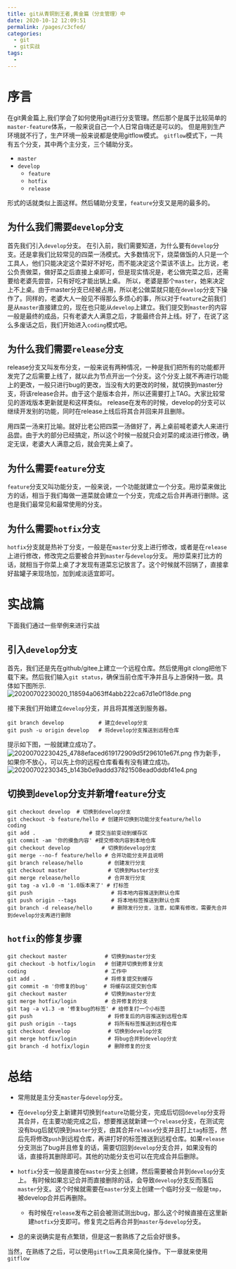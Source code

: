 ```yaml
---
title: git从青铜到王者,黄金篇（分支管理）中
date: 2020-10-12 12:09:51
permalink: /pages/c3cfed/
categories:
  - git
  - git实战
tags:
  - 
---
```

# 序言

在git黄金篇上,我们学会了如何使用git进行分支管理。然后那个是属于比较简单的`master-feature`体系，一般来说自己一个人日常自嗨还是可以的。
但是用到生产环境就不行了，生产环境一般来说都是使用gitflow模式。
`gitflow`模式下，一共有五个分支，其中两个主分支，三个辅助分支。

- `master`
- `develop`
  - `feature`
  - `hotfix`
  - `release`


形式的话就类似上面这样。然后辅助分支里，`feature`分支又是用的最多的。
## 为什么我们需要`develop`分支
首先我们引入`develop`分支。
在引入前，我们需要知道，为什么要有`develop`分支。还是拿我们比较常见的四菜一汤模式。大多数情况下，烧菜做饭的人只是一个工具人，他们只能决定这个菜好不好吃，而不能决定这个菜该不该上。比方说，老公负责做菜，做好菜之后直接上桌即可，但是现实情况是，老公做完菜之后，还需要给老婆先尝尝，只有好吃才能出锅上桌。
所以，老婆是那个`master`，她来决定上不上桌。由于master分支已经被占用，所以老公做菜就只能在`develop`分支下操作了。同样的，老婆大人一般见不得那么多烦心的事，所以对于`feature`之前我们是从`master`直接建立的，现在也只能从`develop`上建立。我们提交到`master`的内容一般是最终的成品，只有老婆大人满意之后，才能最终合并上线。好了，在说了这么多废话之后，我们开始进入`coding`模式吧。

## 为什么我们需要`release`分支
release分支又叫发布分支，一般来说有两种情况，一种是我们把所有的功能都开发完了之后需要上线了，就以此为节点开出一个分支。这个分支上就不再进行功能上的更改，一般只进行bug的更改，当没有大的更改的时候，就切换到master分支，将该release合并。由于这个是版本合并，所以还需要打上TAG。大家比较常见的游戏版本更新就是和这样类似。
release在发布的时候，develop的分支可以继续开发别的功能，同时在release上线后将其合并回来并且删除。

用四菜一汤来打比喻。就好比老公把四菜一汤做好了，再上桌前喊老婆大人来进行品尝。由于大的部分已经搞定，所以这个时候一般就只会对菜的咸淡进行修改，确定无误，老婆大人满意之后，就会完美上桌了。

## 为什么需要`feature`分支

`feature`分支又叫功能分支，一般来说，一个功能就建立一个分支。用炒菜来做比方的话，相当于我们每做一道菜就会建立一个分支，完成之后合并再进行删除。这也是我们最常见和最常使用的分支。

## 为什么需要`hotfix`分支

`hotfix`分支就是热补丁分支，一般是在`master`分支上进行修改，或者是在`release`上进行修改，修改完之后要被合并到`master`与`develop`分支。
用炒菜来打比方的话，就相当于你菜上桌了才发现有道菜忘记放言了。这个时候就不回锅了，直接拿好盐罐子来现场加，加到咸淡适宜即可。


# 实战篇

下面我们通过一些举例来进行实战

## 引入`develop`分支

首先，我们还是先在github/gitee上建立一个远程仓库。然后使用git clong把他下载下来。然后我们输入`git status`，确保当前仓库干净并且与上游保持一致。具体如下图所示.
![20200702230020_118594a063ff4abb222ca67d1e0f18de.png](https://images-1255533533.cos.ap-shanghai.myqcloud.com/20200702230020_118594a063ff4abb222ca67d1e0f18de.png)

接下来我们开始建立`develop`分支，并且将其推送到服务器。
```shell
git branch develop           # 建立develop分支
git push -u origin develop   # 将develop分支推送到远程仓库
```

提示如下图，一般就建立成功了。
![20200702230425_4788efaced619172909d5f296101e67f.png](https://images-1255533533.cos.ap-shanghai.myqcloud.com/20200702230425_4788efaced619172909d5f296101e67f.png)
作为新手，如果你不放心，可以先上你的远程仓库看看有没有建立成功。
![20200702230345_b143b0e9addd37821508ead0ddbf41e4.png](https://images-1255533533.cos.ap-shanghai.myqcloud.com/20200702230345_b143b0e9addd37821508ead0ddbf41e4.png)

## 切换到`develop`分支并新增`feature`分支

```shell
git checkout develop  # 切换到develop分支
git checkout -b feature/hello # 创建并切换到功能分支feature/hello
coding
git add .                 # 提交当前变动到缓存区
git commit -am '你的摸鱼内容' #提交修改内容到本地仓库
git checkout develop          # 切换到develop分支
git merge --no-f feature/hello # 合并功能分支并且说明
git branch release/hello        # 创建发行分支
git checkout master             # 切换到Master分支
git merge release/hello         # 合并发行分支
git tag -a v1.0 -m '1.0版本来了' # 打标签
git push                         # 将本地内容推送到默认仓库
git push origin --tags           # 将本地标签推送到默认仓库
git branch -d release/hello      # 删除发行分支，注意，如果有修改，需要先合并到develop分支再进行删除
```
## `hotfix`的修复步骤
```shell
git checkout master            # 切换到master分支
git checkout -b hotfix/login   # 创建并切换到修复分支
coding                         # 工作中
git add .                      # 将修复提交到缓存
git commit -m '你修复的bug'     # 将缓存区提交到仓库
git checkout master            # 切换到master分支
git merge hotfix/login         # 合并修复的分支
git tag -a v1.3 -m '修复bug的标签' # 给修复打一个小标签
git push                        # 将修复后的内容推送到远程仓库
git push origin --tags          # 将所有标签推送到远程仓库
git checkout develop            # 切换到develop分支
git merge hotfix/login          # 将bug合并到develop分支
git branch -d hotfix/login      # 删除修复的分支
```

# 总结

- 常用就是主分支`master`与`develop`分支。
- 在`develop`分支上新建并切换到`feature`功能分支，完成后切回`develop`分支将其合并，在主要功能完成之后，想要推送就新建一个`release`分支，在测试完没有bug后就切换到`master`分支，由其合并`release`分支并且打上`tag`标签，然后先将修改`push`到远程仓库，再讲打好的标签推送到远程仓库。如果`release`分支测出了bug并且修复的话，需要切回到`develop`分支合并，如果没有的话，直接将其删除即可。其他的功能分支也可以在完成合并后删除。
- `hotfix`分支一般是直接在`master`分支上创建，然后需要被合并到`develop`分支上。
有时候如果忘记合并而直接删除的话，会导致`develop`分支反而落后`master`分支。这个时候就需要在`master`分支上创建一个临时分支一般是`tmp`，被develop合并后再删除。
  - 有时候在`release`发布之前会被测试测出bug，那么这个时候直接在这里新建`hotfix`分支即可。修复完之后再合并到`master`与`develop`分支。

- 总的来说确实是有点繁琐，但是这一套熟练了之后会好很多。

当然，在熟练了之后，可以使用`gitflow`工具来简化操作。下一章就来使用`gitflow`
